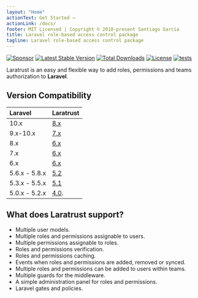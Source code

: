 ```yaml
---
layout: "Home"
actionText: Get Started →
actionLink: /docs/
footer: MIT Licensed | Copyright © 2018-present Santiago Garcia
title: Laravel role-based access control package
tagline: Laravel role-based access control package
---
```


[![Sponsor](https://img.shields.io/badge/sponsor-30363D?style=for-the-badge&logo=GitHub-Sponsors&logoColor=#white)](//github.com/sponsors/santigarcor)
[![Latest Stable Version](https://poser.pugx.org/santigarcor/laratrust/v?style=for-the-badge)](//packagist.org/packages/santigarcor/laratrust)
[![Total Downloads](https://poser.pugx.org/santigarcor/laratrust/downloads?style=for-the-badge)](//packagist.org/packages/santigarcor/laratrust)
[![License](https://poser.pugx.org/santigarcor/laratrust/license?style=for-the-badge)](//packagist.org/packages/santigarcor/laratrust)
[![tests](https://github.com/santigarcor/laratrust/workflows/tests/badge.svg)](https://github.com/santigarcor/laratrust/actions?query=workflow%3Atests)

Laratrust is an easy and flexible way to add roles, permissions and teams authorization to **Laravel**.

## Version Compatibility

| Laravel       | Laratrust                                                 |
| :------------ | :-------------------------------------------------------- |
| 10.x          | [8.x](/docs/8x/)                                          |
| 9.x-10.x      | [7.x](/docs/7.x/)                                         |
| 8.x           | [6.x](/docs/6.x/)                                         |
| 7.x           | [6.x](/docs/6.x/)                                         |
| 6.x           | [6.x](/docs/6.x/)                                         |
| 5.6.x - 5.8.x | [5.2](/docs/5.2/)                                         |
| 5.3.x - 5.5.x | [5.1](/docs/5.1/)                                         |
| 5.0.x - 5.2.x | [4.0](https://github.com/santigarcor/laratrust/tree/4.0). |

## What does Laratrust support?

- Multiple user models.
- Multiple roles and permissions assignable to users.
- Multiple permissions assignable to roles.
- Roles and permissions verification.
- Roles and permissions caching.
- Events when roles and permissions are added, removed or synced.
- Multiple roles and permissions can be added to users within teams.
- Multiple guards for the middleware.
- A simple administration panel for roles and permissions.
- Laravel gates and policies.
